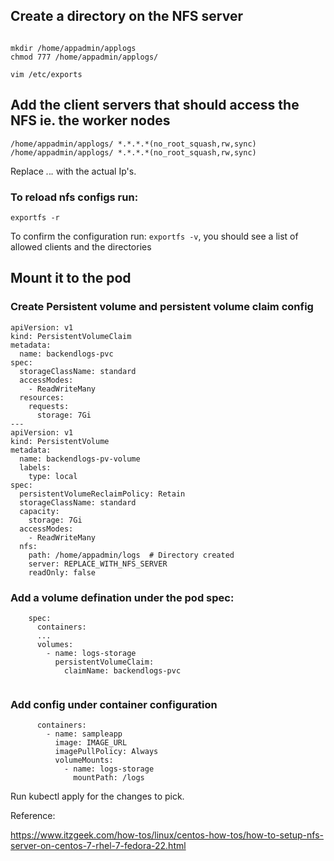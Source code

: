 ## Create a directory on the NFS server
```

mkdir /home/appadmin/applogs
chmod 777 /home/appadmin/applogs/

vim /etc/exports
```
## Add the client servers that should access the NFS ie.  the worker nodes

```
/home/appadmin/applogs/ *.*.*.*(no_root_squash,rw,sync)
/home/appadmin/applogs/ *.*.*.*(no_root_squash,rw,sync)
```
Replace *.*.*.* with the actual Ip's.

### To reload nfs configs run:

```
exportfs -r
```

To confirm the configuration run: `exportfs -v`, you should see a list of allowed clients and the directories


## Mount it to the pod

### Create Persistent volume and persistent volume claim config

```
apiVersion: v1
kind: PersistentVolumeClaim
metadata:
  name: backendlogs-pvc
spec:
  storageClassName: standard
  accessModes:
    - ReadWriteMany
  resources:
    requests:
      storage: 7Gi
---
apiVersion: v1
kind: PersistentVolume
metadata:
  name: backendlogs-pv-volume
  labels:
    type: local
spec:
  persistentVolumeReclaimPolicy: Retain
  storageClassName: standard
  capacity:
    storage: 7Gi
  accessModes:
    - ReadWriteMany
  nfs:
    path: /home/appadmin/logs  # Directory created
    server: REPLACE_WITH_NFS_SERVER
    readOnly: false
```

### Add a volume defination under the pod spec:

```
    spec:
      containers:
      ...
      volumes:
        - name: logs-storage
          persistentVolumeClaim:
            claimName: backendlogs-pvc
            
```

### Add config under container configuration

```
      containers:
        - name: sampleapp
          image: IMAGE_URL
          imagePullPolicy: Always
          volumeMounts:
            - name: logs-storage
              mountPath: /logs
```


Run kubectl apply for the changes to pick.

Reference:

https://www.itzgeek.com/how-tos/linux/centos-how-tos/how-to-setup-nfs-server-on-centos-7-rhel-7-fedora-22.html
